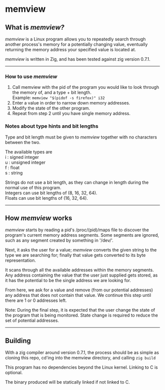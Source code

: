 # memview #

## What is _memview?_ ##


_memview_ is a Linux program allows you to repeatedly search through another process's memory for a potentially changing value, eventually returning the memory address your specified value is located at.

_memview_ is written in Zig, and has been tested against zig version 0.7.1.

- - -

### How to use _memview_ ###

1. Call memview with the pid of the program you would like to look through the memory of, and a type + bit length.  
Example:
`memview "$(pidof -s firefox)" i32`
2. Enter a value in order to narrow down memory addresses.
3. Modify the state of the other program.
4. Repeat from step 2 until you have single memory address.


### Notes about type hints and bit lengths ###

Type and bit length must be given to _memview_ together with no characters between the two.

The available types are  
i : signed integer  
u : unsigned integer  
f : float  
s : string  

Strings do not use a bit length, as they can change in length during the normal use of this program.  
Integers can use bit lengths of (8, 16, 32, 64).  
Floats can use bit lengths of (16, 32, 64).  

- - -

## How _memview_ works ##

_memview_ starts by reading a pid's /proc/(pid)/maps file to discover the program's current memory address segments. Some segments are ignored, such as any segment created by something in '/dev/'.

Next, it asks the user for a value; _memview_ converts the given string to the type we are searching for; finally that value gets converted to its byte representation.

It scans through all the available addresses within the memory segments. Any address containing the value that the user just supplied gets stored, as it has the potential to be the single address we are looking for.

From here, we ask for a value and remove (from our potential addresses) any address that does not contain that value. We continue this step until there are 1 or 0 addresses left.

Note: During the final step, it is expected that the user change the state of the program that is being monitored. State change is required to reduce the set of potential addresses.


- - -

## Building ##

With a zig compiler around version 0.7.1, the process should be as simple as cloning this repo, cd'ing into the memview directory, and calling `zig build`

This program has no dependencies beyond the Linux kernel. Linking to C is optional.

The binary produced will be statically linked if not linked to C.
